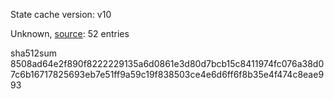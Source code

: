 State cache version: v10

Unknown, [source](https://dxvkcachehost.codepotatoes.de): 52 entries

sha512sum 8508ad64e2f890f8222229135a6d0861e3d80d7bcb15c8411974fc076a38d07c6b16717825693eb7e51ff9a59c19f838503ce4e6d6ff6f8b35e4f474c8eae993
